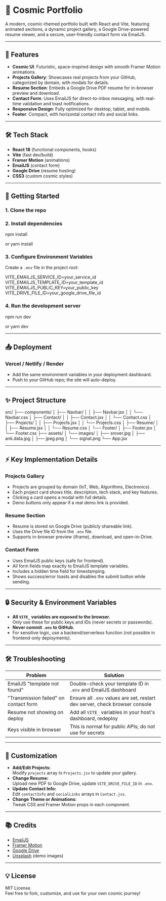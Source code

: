 # 🚀 Cosmic Portfolio

A modern, cosmic-themed portfolio built with React and Vite, featuring animated sections, a dynamic project gallery, a Google Drive-powered resume viewer, and a secure, user-friendly contact form via EmailJS.

---

## 🌟 Features

- **Cosmic UI**: Futuristic, space-inspired design with smooth Framer Motion animations.
- **Projects Gallery**: Showcases real projects from your GitHub, categorized by domain, with modals for details.
- **Resume Section**: Embeds a Google Drive PDF resume for in-browser preview and download.
- **Contact Form**: Uses EmailJS for direct-to-inbox messaging, with real-time validation and toast notifications.
- **Responsive Design**: Fully optimized for desktop, tablet, and mobile.
- **Footer**: Compact, with horizontal contact info and social links.

---

## 🛠️ Tech Stack

- **React 18** (functional components, hooks)
- **Vite** (fast dev/build)
- **Framer Motion** (animations)
- **EmailJS** (contact form)
- **Google Drive** (resume hosting)
- **CSS3** (custom cosmic styles)

---

## 🚦 Getting Started

### 1. Clone the repo

### 2. Install dependencies
npm install

or
yarn install

### 3. Configure Environment Variables

Create a `.env` file in the project root:

VITE_EMAILJS_SERVICE_ID=your_service_id
VITE_EMAILJS_TEMPLATE_ID=your_template_id
VITE_EMAILJS_PUBLIC_KEY=your_public_key
VITE_DRIVE_FILE_ID=your_google_drive_file_id

### 4. Run the development server
npm run dev

or
yarn dev

---

## 📤 Deployment

### Vercel / Netlify / Render

- Add the same environment variables in your deployment dashboard.
- Push to your GitHub repo; the site will auto-deploy.

---

## ✨ Project Structure
src/
├── components/
│   ├── Navbar/
│   │   ├── Navbar.jsx
│   │   └── Navbar.css
│   ├── Contact/
│   │   ├── Contact.jsx
│   │   └── Contact.css
│   ├── Projects/
│   │   ├── Projects.jsx
│   │   └── Projects.css
│   ├── Resume/
│   │   ├── Resume.jsx
│   │   └── Resume.css
│   └── Footer/
│       ├── Footer.jsx
│       └── Footer.css
├── assets/
│   └── images/
│       ├── srover.jpg
│       ├── ank.data.jpg
│       ├── jpeg.png
│       └── signal.png
└── App.jsx


---

## ⚡ Key Implementation Details

### Projects Gallery

- Projects are grouped by domain (IoT, Web, Algorithms, Electronics).
- Each project card shows title, description, tech stack, and key features.
- Clicking a card opens a modal with full details.
- Demo buttons only appear if a real demo link is provided.

### Resume Section

- Resume is stored on Google Drive (publicly shareable link).
- Uses the Drive file ID from the `.env` file.
- Supports in-browser preview (iframe), download, and open-in-Drive.

### Contact Form

- Uses EmailJS public keys (safe for frontend).
- All form fields map exactly to EmailJS template variables.
- Includes a hidden time field for timestamping.
- Shows success/error toasts and disables the submit button while sending.

---

## 🔒 Security & Environment Variables

- **All `VITE_` variables are exposed to the browser.**  
  Only use these for public keys and IDs (never secrets or passwords).
- **Never commit `.env` to GitHub.**
- For sensitive logic, use a backend/serverless function (not possible in frontend-only deployments).

---

## 🛠️ Troubleshooting

| Problem                                 | Solution                                                                 |
|------------------------------------------|--------------------------------------------------------------------------|
| EmailJS "template not found"             | Double-check your template ID in `.env` and EmailJS dashboard            |
| "Transmission failed" on contact form    | Ensure all `.env` values are set, restart dev server, check browser console |
| Resume not showing on deploy             | Add all `VITE_` variables in your host's dashboard, redeploy             |
| Keys visible in browser                  | This is normal for public APIs; do not use for secrets                   |

---

## 📝 Customization

- **Add/Edit Projects:**  
  Modify `projects` array in `Projects.jsx` to update your gallery.
- **Change Resume:**  
  Upload new PDF to Google Drive, update `VITE_DRIVE_FILE_ID` in `.env`.
- **Update Contact Info:**  
  Edit `contactInfo` and `socialLinks` arrays in `Contact.jsx`.
- **Change Theme or Animations:**  
  Tweak CSS and Framer Motion props in each component.

---

## 📚 Credits

- [EmailJS](https://www.emailjs.com/)
- [Framer Motion](https://www.framer.com/motion/)
- [Google Drive](https://drive.google.com/)
- [Unsplash](https://unsplash.com/) (demo images)

---

## 💡 License

MIT License.  
Feel free to fork, customize, and use for your own cosmic journey!




